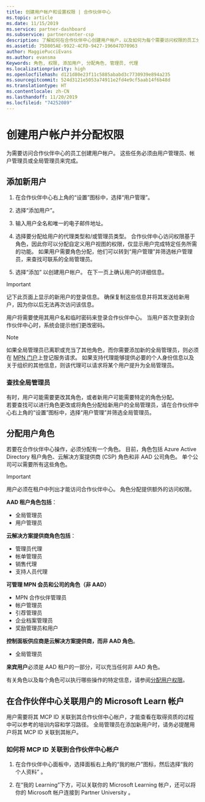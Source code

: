 ```yaml
---
title: 创建用户帐户和设置权限 | 合作伙伴中心
ms.topic: article
ms.date: 11/15/2019
ms.service: partner-dashboard
ms.subservice: partnercenter-csp
description: 了解如何在合作伙伴中心创建用户帐户，以及如何为每个需要访问权限的员工分配角色。 具有不同管理员权限的用户可以执行此操作。
ms.assetid: 75D805AE-9922-4CFD-9427-196047D70963
author: MaggiePucciEvans
ms.author: evansma
Keywords: 角色, 权限, 添加用户, 分配角色, 管理员, 代理
ms.localizationpriority: high
ms.openlocfilehash: d121d80e23f11c5885ababd3c7730939e894a235
ms.sourcegitcommit: 524d3121e5053a74911e2fd4e9cf5aab14f6b48d
ms.translationtype: HT
ms.contentlocale: zh-CN
ms.lasthandoff: 11/20/2019
ms.locfileid: "74252089"
---
```

# <a name="create-user-accounts-and-assign-permissions"></a>创建用户帐户并分配权限

为需要访问合作伙伴中心的员工创建用户帐户。 这些任务必须由用户管理员、帐户管理员或全局管理员来完成。 


## <a name="add-a-new-user"></a>添加新用户

1. 在合作伙伴中心右上角的“设置”图标中，选择“用户管理”。  

2.  选择“添加用户”。 

3.  输入用户全名和唯一的电子邮件地址。

4.  选择要分配给用户的代理类型和/或管理员类型。 合作伙伴中心访问权限基于角色，因此你可以分配自定义用户视图的权限，仅显示用户完成特定任务所需的功能。  如果用户需要角色分配，他们可以转到“用户管理”并筛选帐户管理员，来查找可联系的全局管理员。 

5.  选择“添加”  以创建用户帐户。 在下一页上确认用户的详细信息。

> [!IMPORTANT]  
> 记下此页面上显示的新用户的登录信息。 确保复制这些信息并将其发送给新用户，因为你以后无法再次访问该信息。 

用户将需要使用其用户名和临时密码来登录合作伙伴中心。 当用户首次登录到合作伙伴中心时，系统会提示他们更改密码。 

> [!NOTE]  
>  如果全局管理员已离职或充当了其他角色，而你需要添加新的全局管理员，则必须在 [MPN 门户](https://partner.microsoft.com/support)上登记服务请求。 如果支持代理能够提供必要的个人身份信息以及关于组织的其他信息，则该代理可以请求将某个用户提升为全局管理员。

### <a name="find-your-global-admin"></a>查找全局管理员

有时，用户可能需要更改其角色，或者新用户可能需要特定的角色分配。  
若要查找可以进行角色更改或将角色分配给新用户的全局管理员，请在合作伙伴中心右上角的“设置”图标中，选择“用户管理”并筛选全局管理员。   

## <a name="assign-user-roles"></a>分配用户角色

若要在合作伙伴中心操作，必须分配有一个角色。  目前，角色包括 Azure Active Directory 租户角色、云解决方案提供商 (CSP) 角色和非 AAD 公司角色。 单个公司可以需要所有这些角色。

>[!Important]
>用户必须在租户中列出才能访问合作伙伴中心。 角色分配提供额外的访问权限。


**AAD 租户角色包括**：
- 全局管理员
- 用户管理员

**云解决方案提供商角色包括**：
- 管理员代理
- 帐单管理员
- 销售代理
- 支持人员代理

**可管理 MPN 会员和公司的角色（非 AAD）**
- MPN 合作伙伴管理员
- 帐户管理员
- 引荐管理员
- 企业档案管理员
- 奖励管理员和用户

**控制面板供应商是云解决方案提供商，而非 AAD 角色**。
- 全局管理员

**来宾用户**必须是 AAD 租户的一部分，可以充当任何非 AAD 角色。

有关角色以及每个角色可以执行哪些操作的特定信息，请参阅[分配用户权限](permissions-overview.md)。

## <a name="associate-a-users-microsoft-learn-account-in-partner-center"></a>在合作伙伴中心关联用户的 Microsoft Learn 帐户

用户需要将其 MCP ID 关联到其合作伙伴中心帐户，才能查看在取得资质的过程中可以参考的培训内容和学习路径。 全局管理员在添加新用户时，请务必提醒用户将其 MCP ID 关联到其帐户。 

### <a name="how-to-associate-your-mcp-id-to-your-partner-center-account"></a>如何将 MCP ID 关联到合作伙伴中心帐户

1. 在合作伙伴中心面板中，选择面板右上角的“我的帐户”图标，然后选择“我的个人资料”   。

2. 在“我的 Learning”下方，可以关联你的 Microsoft Learning 帐户，还可以将你的 Microsoft 帐户连接到 Partner University  。








